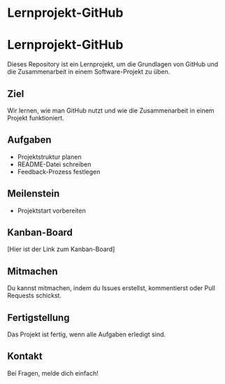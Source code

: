 # Lernprojekt-GitHub
# Lernprojekt-GitHub

Dieses Repository ist ein Lernprojekt, um die Grundlagen von GitHub und die Zusammenarbeit in einem Software-Projekt zu üben.

## Ziel

Wir lernen, wie man GitHub nutzt und wie die Zusammenarbeit in einem Projekt funktioniert.

## Aufgaben

*   Projektstruktur planen
*   README-Datei schreiben
*   Feedback-Prozess festlegen

## Meilenstein

*   Projektstart vorbereiten

## Kanban-Board

[Hier ist der Link zum Kanban-Board]

## Mitmachen

Du kannst mitmachen, indem du Issues erstellst, kommentierst oder Pull Requests schickst.

## Fertigstellung

Das Projekt ist fertig, wenn alle Aufgaben erledigt sind.

## Kontakt

Bei Fragen, melde dich einfach!
